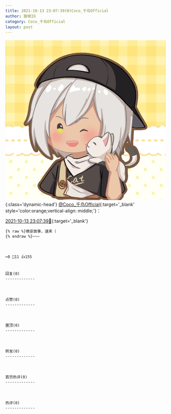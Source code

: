 ```yaml
---
title: 2021-10-13 23:07:39(0)Coco_千鸟Official
author: 御坂IO
category: Coco_千鸟Official
layout: post
---
```


![img](/images/85e485bc0dbd0cde4d15f24d7cffe9704618ad10.jpg){:class='dynamic-head'}
[@Coco_千鸟Official](https://space.bilibili.com/1891728206/dynamic){:target='_blank' style='color:orange;vertical-align: middle;'}：

[2021-10-13 23:07:39🔗](https://t.bilibili.com/581105892581047110){:target='_blank'}

~~~
{% raw %}晚安故事，速来（
{% endraw %}~~~



↪️0 💬11 👍155


回复(0)
-------------



点赞(0)
-------------



置顶(0)
-------------



转发(0)
-------------



首页热评(0)
-------------



热评(0)
-------------



